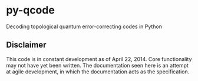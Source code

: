 py-qcode
========

Decoding topological quantum error-correcting codes in Python

Disclaimer 
---------- 
This code is in constant development as of April
22, 2014. Core functionality may not have yet been written. The
documentation seen here is an attempt at agile development, in which 
the documentation acts as the specification. 


